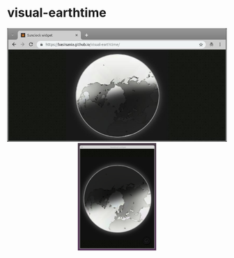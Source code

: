 # visual-earthtime
<p align="center">
<img src="/Screenshot_2019-02-28_01-15-45.jpg" width="680px"> <img src="/Screenshot_2019-03-18_12-51-29.png"  width="180px">
</p>
